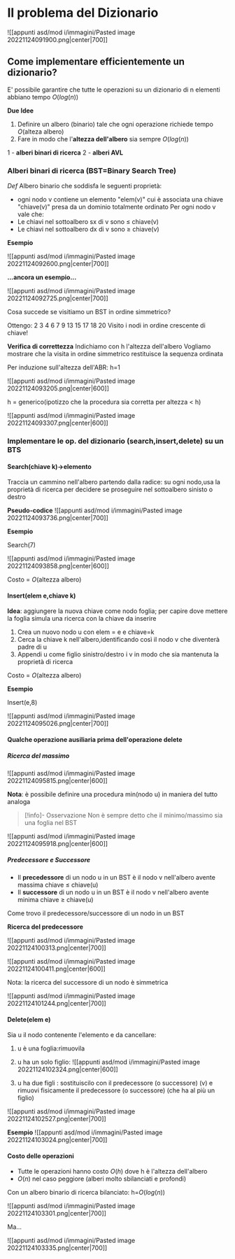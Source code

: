 # Il problema del Dizionario
![[appunti asd/mod i/immagini/Pasted image 20221124091900.png|center|700]]

## Come implementare efficientemente un dizionario?
E' possibile garantire che tutte le operazioni su un dizionario di n elementi abbiano tempo $O(log(n))$

**Due Idee**
1. Definire un albero (binario) tale che ogni operazione richiede tempo $O(\text{alteza albero})$
2. Fare in modo che l'**altezza dell'albero** sia sempre $O(log(n))$

1 - **alberi binari di ricerca**
2 - **alberi AVL**

### Alberi binari di ricerca (BST=Binary Search Tree)
_Def_
Albero binario che soddisfa le seguenti proprietà:
- ogni nodo v contiene un elemento "elem(v)" cui è associata una chiave "chiave(v)" presa da un dominio totalmente ordinato
Per ogni nodo v vale che:
- Le chiavi nel sottoalbero sx di v sono $\leq$ chiave(v)
- Le chiavi nel sottoalbero dx di v sono $\geq$ chiave(v)

**Esempio**

![[appunti asd/mod i/immagini/Pasted image 20221124092600.png|center|700]]

**...ancora un esempio...**

![[appunti asd/mod i/immagini/Pasted image 20221124092725.png|center|700]]

Cosa succede se visitiamo un BST in ordine simmetrico?

Ottengo: 2 3 4 6 7 9 13 15 17 18 20
Visito i nodi in ordine crescente di chiave!

**Verifica di correttezza**
Indichiamo con h l'altezza dell'albero
Vogliamo mostrare che la visita in ordine simmetrico restituisce la sequenza ordinata

Per induzione sull'altezza dell'ABR: h=1

![[appunti asd/mod i/immagini/Pasted image 20221124093205.png|center|600]]

h = generico(ipotizzo che la procedura sia corretta per altezza $\lt$ h)

![[appunti asd/mod i/immagini/Pasted image 20221124093307.png|center|600]]

### Implementare le op. del dizionario (search,insert,delete) su un BTS
#### Search(chiave k)->elemento
Traccia un cammino nell'albero partendo dalla radice: su ogni nodo,usa la proprietà di ricerca per decidere se proseguire nel sottoalbero sinisto o destro

**Pseudo-codice**
![[appunti asd/mod i/immagini/Pasted image 20221124093736.png|center|700]]

**Esempio**

Search(7)

![[appunti asd/mod i/immagini/Pasted image 20221124093858.png|center|600]]

Costo = $O(\text{altezza albero})$

#### Insert(elem e,chiave k)
**Idea**: aggiungere la nuova chiave come nodo foglia; per capire dove mettere la foglia simula una ricerca con la chiave da inserire

1. Crea un nuovo nodo u con elem = e e chiave=k
2. Cerca la chiave k nell'albero,identificando così il nodo v che diventerà padre di u
3. Appendi u come figlio sinistro/destro i v in modo che sia mantenuta la proprietà di ricerca

Costo = $O(\text{altezza albero})$

**Esempio**

Insert(e,8)

![[appunti asd/mod i/immagini/Pasted image 20221124095026.png|center|700]]

#### Qualche operazione ausiliaria prima dell'operazione delete
##### Ricerca del massimo
![[appunti asd/mod i/immagini/Pasted image 20221124095815.png|center|600]]

**Nota**: è possibile definire una procedura min(nodo u) in maniera del tutto analoga

>[!info]- Osservazione
>Non è sempre detto che il minimo/massimo sia una foglia nel BST

![[appunti asd/mod i/immagini/Pasted image 20221124095918.png|center|600]]

##### Predecessore e Successore
- Il **precedessore** di un nodo u in un BST è il nodo v nell'albero avente massima chiave $\leq$ chiave(u)
- Il **successore** di un nodo u in un BST è il nodo v nell'albero avente minima chiave $\geq$ chiave(u)

Come trovo il predecessore/successore di un nodo in un BST

**Ricerca del predecessore**

![[appunti asd/mod i/immagini/Pasted image 20221124100313.png|center|700]]

![[appunti asd/mod i/immagini/Pasted image 20221124100411.png|center|600]]

Nota: la ricerca del successore di un nodo è simmetrica

![[appunti asd/mod i/immagini/Pasted image 20221124101244.png|center|700]]

#### Delete(elem e)
Sia u il nodo contenente l'elemento e da cancellare:

1. u è una foglia:rimuovila
2. u ha un solo figlio: ![[appunti asd/mod i/immagini/Pasted image 20221124102324.png|center|600]]

3. u ha due figli : sostituiscilo con il predecessore (o successore) (v)  e rimuovi fisicamente il predecessore (o successore) (che ha al più un figlio)

 ![[appunti asd/mod i/immagini/Pasted image 20221124102527.png|center|700]]
 
**Esempio**
![[appunti asd/mod i/immagini/Pasted image 20221124103024.png|center|700]]

#### Costo delle operazioni
- Tutte le operazioni hanno costo $O(h)$ dove h è l'altezza dell'albero
- $O(n)$ nel caso peggiore (alberi molto sbilanciati e profondi)

Con un albero binario di ricerca bilanciato: h=$O(log(n))$

![[appunti asd/mod i/immagini/Pasted image 20221124103301.png|center|700]]

Ma...

![[appunti asd/mod i/immagini/Pasted image 20221124103335.png|center|700]]

